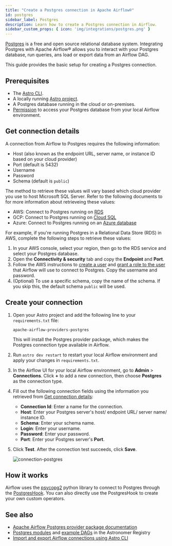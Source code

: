 ```yaml
---
title: "Create a Postgres connection in Apache Airflow®"
id: postgres
sidebar_label: Postgres
description: Learn how to create a Postgres connection in Airflow.
sidebar_custom_props: { icon: 'img/integrations/postgres.png' }
---
```


[Postgres](https://www.postgresql.org/) is a free and open source relational database system. Integrating Postgres with Apache Airflow® allows you to interact with your Postgres database, run queries, ans load or export data from an Airflow DAG.

This guide provides the basic setup for creating a Postgres connection. 

## Prerequisites

- The [Astro CLI](https://www.astronomer.io/docs/astro/cli/overview).
- A locally running [Astro project](https://www.astronomer.io/docs/astro/cli/get-started-cli).
- A Postgres database running in the cloud or on-premises.
- [Permission](https://www.digitalocean.com/community/tutorials/how-to-use-roles-and-manage-grant-permissions-in-postgresql-on-a-vps-2) to access your Postgres database from your local Airflow environment.

## Get connection details

A connection from Airflow to Postgres requires the following information:

- Host (also known as the endpoint URL, server name, or instance ID based on your cloud provider)
- Port (default is 5432)
- Username 
- Password
- Schema (default is `public`)

The method to retrieve these values will vary based which cloud provider you use to host Microsoft SQL Server. Refer to the following documents to for more information about retrieveing these values:

- AWS: Connect to Postgres running on [RDS](https://docs.aws.amazon.com/AmazonRDS/latest/UserGuide/USER_ConnectToPostgreSQLInstance.html)
- GCP: Connect to Postgres running on [ Cloud SQL](https://cloud.google.com/sql/docs/postgres/connect-instance-local-computer)
- Azure: Connect to Postgres running on an [Azure database](https://learn.microsoft.com/en-us/training/modules/create-connect-to-postgres/4-connect-develop-your-database)

For example, if you're running Postgres in a Relational Data Store (RDS) in AWS, complete the following steps to retrieve these values:

1. In your AWS console, select your region, then go to the RDS service and select your Postgres database.
2. Open the **Connectivity & security** tab and copy the **Endpoint** and **Port**.
3. Follow the AWS instructions to [create a user](https://www.postgresql.org/docs/8.0/sql-createuser.html) and [grant a role to the user](https://www.postgresql.org/docs/current/sql-grant.html) that Airflow will use to connect to Postgres. Copy the username and password.
4. (Optional) To use a specific schema, copy the name of the schema. If you skip this, the default schema `public` will be used.

## Create your connection

1. Open your Astro project and add the following line to your `requirements.txt` file:

    ```
    apache-airflow-providers-postgres
    ```

    This will install the Postgres provider package, which makes the Postgres connection type available in Airflow.

2. Run `astro dev restart` to restart your local Airflow environment and apply your changes in `requirements.txt`.

3. In the Airflow UI for your local Airflow environment, go to **Admin** > **Connections**. Click **+** to add a new connection, then choose **Postgres** as the connection type.

4. Fill out the following connection fields using the information you retrieved from [Get connection details](#get-connection-details):

    - **Connection Id**: Enter a name for the connection.
    - **Host**: Enter your Postgres server's host/ endpoint URL/ server name/ instance ID.
    - **Schema**: Enter your schema name.
    - **Login**: Enter your username.
    - **Password**: Enter your password.
    - **Port**: Enter your Postgres server's **Port**.

5. Click **Test**. After the connection test succeeds, click **Save**.

    ![connection-postgres](/img/examples/connection-postgres.png)

## How it works

Airflow uses the [psycopg2](https://pypi.org/project/psycopg2/) python library to connect to Postgres through the [PostgresHook](https://airflow.apache.org/docs/apache-airflow-providers-postgres/stable/_api/airflow/providers/postgres/hooks/postgres/index.html). You can also directly use the PostgresHook to create your own custom operators.

## See also

- [Apache Airflow Postgres provider package documentation](https://airflow.apache.org/docs/apache-airflow-providers-postgres/stable/index.html)
- [Postgres modules](https://registry.astronomer.io/modules?limit=24&sorts=updatedAt%3Adesc&query=postgres) and [example DAGs](https://registry.astronomer.io/dags?query=postgres) in the Astronomer Registry
- [Import and export Airflow connections using Astro CLI](https://www.astronomer.io/docs/astro/import-export-connections-variables#using-the-astro-cli-local-environments-only)
